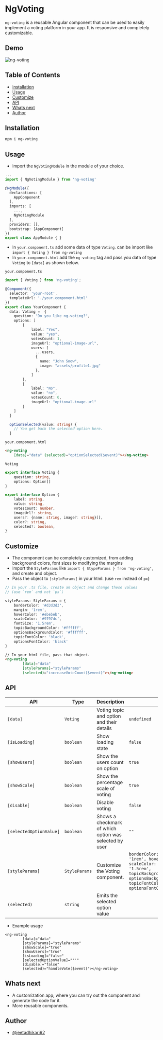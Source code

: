 # NgVoting

`ng-voting` is a reusable Angular component that can be used to easily implement a voting platform in your app. It is  responsive and completely customizable.

## Demo


![ng-voting](https://github.com/jeetadhikari92/ng-component-library/assets/39948671/2fc26110-3402-47b7-85cb-3a91b6868b20)


## Table of Contents
* [Installation](#installation)
* [Usage](#usage)
* [Customize](#customize)
* [API](#api)
* [Whats next](#whats-next)
* [Author](#author)


## Installation

```bash
npm i ng-voting
```


## Usage

- Import the `NgVotingModule` in the module of your choice.

```typescript
...
import { NgVotingModule } from 'ng-voting'

@NgModule({
  declarations: [
    AppComponent
  ],
  imports: [
    ...,
    NgVotingModule
  ],
  providers: [],
  bootstrap: [AppComponent]
})
export class AppModule { }
```

- In `your.component.ts` add some data of type `Voting`. can be import like `import { Voting } from ng-voting`
- In `your.component.html` add the `ng-voting` tag and pass you data of type `Voting` to `[data]` as shown below.

`your.component.ts`
```typescript
import { Voting } from 'ng-voting';

@Component({
  selector: 'your-root',
  templateUrl: './your.component.html'
})
export class YourComponent {
  data: Voting =  {
    question: "Do you like ng-voting?",
    options: [
        {
            label: "Yes",
            value: "yes",
            votesCount: 1,
            imageUrl: "optional-image-url",
            users: [
              ...users,
              {
                name: "John Snow",
                image: "assets/profile1.jpg"
              },
            ]
        },
        {
            label: "No",
            value: "no",
            votesCount: 0,
            imageUrl: "optional-image-url"
        }
    ]
  }

  optionSelected(value: string) {
    // You get back the selected option here.
  }
```

`your.component.html`
```html
<ng-voting 
    [data]="data" (selected)="optionSelected($event)"></ng-voting>
```

`Voting`
```typescript
export interface Voting {
    question: string,
    options: Option[]
}

export interface Option {
    label: string,
    value: string,
    votesCount: number,
    imageUrl?: string,
    users?: {name: string, image?: string}[],
    color?: string,
    selected?: boolean,
}
```

## Customize

- The component can be completely customized, from adding background colors, font sizes to modifying the margins
- Import the `StyleParams` like `import { StypeParams } from 'ng-voting'`, and create and object.
- Pass the object to `[styleParams]` in your html. (use `rem` instead of `px`)

```typescript
// In your .ts file, create an object and change these values
// (use `rem` and not `px`)

styleParams: StyleParams = {
    borderColor: '#d3d3d3',
    margin: '1rem',
    hoverColor: '#ebebeb',
    scaleColor: '#9797dc',
    fontSize: '1.5rem',
    topicBackgroundColor: '#ffffff',
    optionsBackgroundColor: '#ffffff',
    topicFontColor: 'black',
    optionsFontColor: 'black'
}
```

```html
// In your html file, pass that object.
<ng-voting 
        [data]="data" 
        [styleParams]="styleParams"
        (selected)="increaseVoteCount($event)"></ng-voting>
```

## API

| API                     | Type          | Description                                            | Default                                                                                                                                                                                                                                | Required |
|-------------------------|---------------|--------------------------------------------------------|----------------------------------------------------------------------------------------------------------------------------------------------------------------------------------------------------------------------------------------|----------|
| `[data]`                | `Voting`      | Voting topic and option and their details              | `undefined`                                                                                                                                                                                                                            | `true`   |
| `[isLoading]`           | `boolean`     | Show loading state                                     | `false`                                                                                                                                                                                                                                | `false`  |
| `[showUsers]`           | `boolean`     | Show the users count on option                         | `true`                                                                                                                                                                                                                                 | `false`  |
| `[showScale]`           | `boolean`     | Show the percentage scale of voting                    | `true`                                                                                                                                                                                                                                 | `false`  |
| `[disable]`             | `boolean`     | Disable voting                                         | `false`                                                                                                                                                                                                                                | `false`  |
| `[selectedOptionValue]` | `boolean`     | Shows a checkmark of which option was selected by user | `""`                                                                                                                                                                                                                                   | `false`  |
| `[styleParams]`         | `StyleParams` | Customize the Voting component.                        | ``` borderColor: '#d3d3d3', margin: '1rem', hoverColor: '#ebebeb', scaleColor: '#9797dc', fontSize: '1.5rem', topicBackgroundColor:'#ffffff', optionsBackgroundColor:'#ffffff', topicFontColor: 'black', optionsFontColor: 'black' ``` | `false`  |
| `(selected)`            | `string`      | Emits the selected option value                        |                                                                                                                                                                                                                                        |          |


- Example usage

```
<ng-voting 
        [data]="data" 
        [styleParams]="styleParams" 
        [showScale]="true" 
        [showUsers]="true" 
        [isLoading]="false"
        [selectedOptionValue]="''"
        [disable]="false"
        (selected)="handleVote($event)"></ng-voting>
```


## Whats next

- A customization app, where you can try out the component and generate the code for it.
- More reusable components. 


## Author

- [@jeetadhikari92](https://github.com/jeetadhikari92)